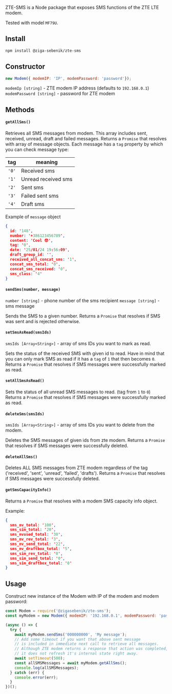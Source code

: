 ZTE-SMS is a Node package that exposes SMS functions of the ZTE LTE modem. 

Tested with model `MF79U`.

## Install
```bash
npm install @ziga-sebenik/zte-sms
```

## Constructor

```js
new Modem({ modemIP: 'IP', modemPassword: 'password'});
```
`modemIp [string]` - ZTE modem IP address (defaults to `192.168.0.1`)
`modemPassword [string]` - password for ZTE modem

## Methods

#### `getAllSms()`
Retrieves all SMS messages from modem. This array includes sent, received, unread, draft and failed messages.
Returns a `Promise` that resolves with array of message objects. Each message has a `tag` property by which you can check message type: 

| tag   | meaning             |
| ----- | ------------------- |
| `'0'` | Received sms        |
| `'1'` | Unread received sms |
| `'2'` | Sent sms            |
| `'3'` | Failed sent sms     |
| `'4'` | Draft sms           |

Example of `message` object
```json
{
  id: '148',
  number: '+386123456789',
  content: 'Cool 😎',
  tag: '0',
  date: '25/01/24 19:56:09',
  draft_group_id: '',
  received_all_concat_sms: '1',
  concat_sms_total: '0',
  concat_sms_received: '0',
  sms_class: '4'
}
```

#### `sendSms(number, message)`
`number [string]` - phone number of the sms recipient
`message [string]` - sms message

Sends the SMS to a given number.
Returns a `Promise` that resolves if SMS was sent and is rejected otherwise.

#### `setSmsAsRead(smsIds)`
`smsIds [Array<String>]` - array of sms IDs you want to mark as read. 

Sets the status of the received SMS with given id to read.
Have in mind that you can only mark SMS as read if it has a `tag` of `1` that then becomes `0`.
Returns a `Promise` that resolves if SMS messages were successfully marked as read.

#### `setAllSmsAsRead()`
Sets the status of all unread SMS messages to read. (tag from `1` to `0`)
Returns a `Promise` that resolves if SMS messages were successfully marked as read.

#### `deleteSms(smsIds)`
`smsIds [Array<String>]` - array of sms IDs you want to delete from the modem. 

Deletes the SMS messages of given ids from zte modem.
Returns a `Promise` that resolves if SMS messages were successfully deleted.

#### `deleteAllSms()`
Deletes ALL SMS messages from ZTE modem regardless of the tag ('received', 'sent', 'unread', 'failed', 'drafts').
Returns a `Promise` that resolves if SMS messages were successfully deleted.

#### `getSmsCapacityInfo()`
Returns a `Promise` that resolves with a modem SMS capacity info object.

Example:
```json
{
  sms_nv_total: '100',
  sms_sim_total: '20',
  sms_nvused_total: '30',
  sms_nv_rev_total: '3',
  sms_nv_send_total: '22',
  sms_nv_draftbox_total: '5',
  sms_sim_rev_total: '0',
  sms_sim_send_total: '0',
  sms_sim_draftbox_total: '0'
}
```

## Usage
Construct new instance of the Modem with IP of the modem and modem password:

```js
const Modem = require('@zigasebenik/zte-sms');
const myModem = new Modem({ modemIP: '192.168.0.1', modemPassword: 'password'});

(async () => {
  try {
    await myModem.sendSms('000000000', 'My message');
    // Add some timeout if you want that above sent message
    // is included in immediate next call to retrieve all messages.
    // Although ZTE modem returns a response that action was completed,
    // it does not refresh it's internal state right away.
    await setTimeout(500);
    const allSMSMessages = await myModem.getAllSms();
    console.log(allSMSMessages);
  } catch (err) {
    console.error(err);
  }
})();
```
